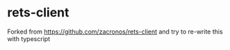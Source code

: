 rets-client
===========

Forked from https://github.com/zacronos/rets-client 
and try to re-write this with typescript
